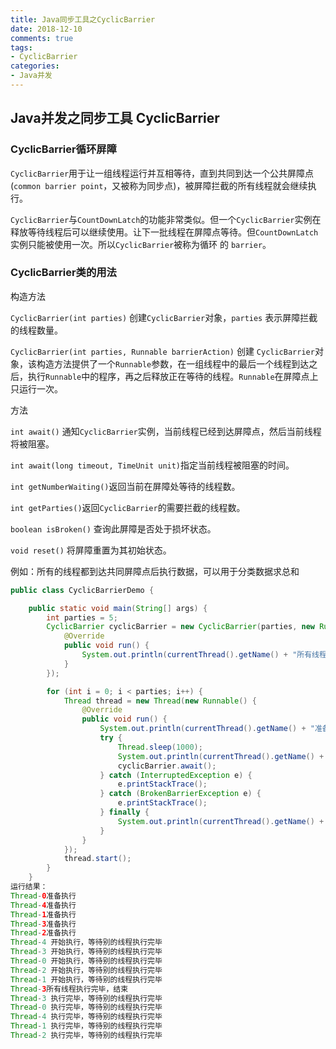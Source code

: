 ```yaml
---
title: Java同步工具之CyclicBarrier
date: 2018-12-10
comments: true 
tags:
- CyclicBarrier
categories:  
- Java并发
---
```


## Java并发之同步工具 CyclicBarrier  

### CyclicBarrier循环屏障
`CyclicBarrier`用于让一组线程运行并互相等待，直到共同到达一个公共屏障点 (`common barrier point`，又被称为同步点)，被屏障拦截的所有线程就会继续执行。

`CyclicBarrier`与`CountDownLatch`的功能非常类似。但一个`CyclicBarrier`实例在释放等待线程后可以继续使用。让下一批线程在屏障点等待。但`CountDownLatch`实例只能被使用一次。所以`CyclicBarrier`被称为循环 的 `barrier`。


### CyclicBarrier类的用法

构造方法

`CyclicBarrier(int parties)` 创建`CyclicBarrier`对象，`parties` 表示屏障拦截的线程数量。

`CyclicBarrier(int parties, Runnable barrierAction)` 创建 `CyclicBarrier`对象，该构造方法提供了一个`Runnable`参数，在一组线程中的最后一个线程到达之后，执行`Runnable`中的程序，再之后释放正在等待的线程。`Runnable`在屏障点上只运行一次。

方法

`int await()` 通知`CyclicBarrier`实例，当前线程已经到达屏障点，然后当前线程将被阻塞。

`int await(long timeout, TimeUnit unit)`指定当前线程被阻塞的时间。

`int getNumberWaiting()`返回当前在屏障处等待的线程数。

`int getParties()`返回`CyclicBarrier`的需要拦截的线程数。

`boolean isBroken()` 查询此屏障是否处于损坏状态。

`void reset()` 将屏障重置为其初始状态。

例如：所有的线程都到达共同屏障点后执行数据，可以用于分类数据求总和
```java
public class CyclicBarrierDemo {

    public static void main(String[] args) {
        int parties = 5;
        CyclicBarrier cyclicBarrier = new CyclicBarrier(parties, new Runnable() {
            @Override
            public void run() {
                System.out.println(currentThread().getName() + "所有线程执行完毕，结束");
            }
        });

        for (int i = 0; i < parties; i++) {
            Thread thread = new Thread(new Runnable() {
                @Override
                public void run() {
                    System.out.println(currentThread().getName() + "准备执行");
                    try {
                        Thread.sleep(1000);
                        System.out.println(currentThread().getName() + " 开始执行，等待别的线程执行完毕");
                        cyclicBarrier.await();
                    } catch (InterruptedException e) {
                        e.printStackTrace();
                    } catch (BrokenBarrierException e) {
                        e.printStackTrace();
                    } finally {
                        System.out.println(currentThread().getName() + " 执行完毕，等待别的线程执行完毕");
                    }
                }
            });
            thread.start();
        }
    }
运行结果：
Thread-0准备执行
Thread-4准备执行
Thread-1准备执行
Thread-3准备执行
Thread-2准备执行
Thread-4 开始执行，等待别的线程执行完毕
Thread-3 开始执行，等待别的线程执行完毕
Thread-0 开始执行，等待别的线程执行完毕
Thread-2 开始执行，等待别的线程执行完毕
Thread-1 开始执行，等待别的线程执行完毕
Thread-3所有线程执行完毕，结束
Thread-3 执行完毕，等待别的线程执行完毕
Thread-0 执行完毕，等待别的线程执行完毕
Thread-4 执行完毕，等待别的线程执行完毕
Thread-1 执行完毕，等待别的线程执行完毕
Thread-2 执行完毕，等待别的线程执行完毕
```